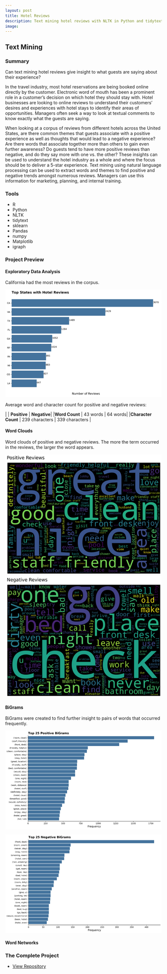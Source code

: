 ```yaml
---
layout: post
title: Hotel Reviews
description: Text mining hotel reviews with NLTK in Python and tidytext in R.
image:
---
```



## Text Mining

### Summary
Can text mining hotel reviews give insight to what guests are saying about their experience?

In the travel industry, most hotel reservations are being booked online directly by the customer. Electronic word of mouth has been a prominent role in a customer’s decision on which hotel they should stay with. Hotel businesses are looking to online reviews to understand their customers’ desires and experiences with hotel stays to identify their areas of opportunities. Managers often seek a way to look at textual comments to know exactly what the guests are saying.

When looking at a corpus of reviews from different hotels across the United States, are there common themes that guests associate with a positive experience as well as thoughts that would lead to a negative experience? Are there words that associate together more than others to gain even further awareness? Do guests tend to have more positive reviews than negative, and do they say more with one vs. the other? These insights can be used to understand the hotel industry as a whole and where the focus should be to deliver a 5-star experience. Text mining using natural language processing can be used to extract words and themes to find positive and negative trends amongst numerous reviews. Managers can use this information for marketing, planning, and internal training.


### Tools
* R
* Python
* NLTK
* tidytext
* sklearn
* Pandas
* numpy
* Matplotlib
* igraph



### Project Preview

#### Exploratory Data Analysis
California had the most reviews in the corpus.

![Top States](/assets/images/reviews_top_states.jpg)

Average word and character count for positive and negative reviews:

|      | **Positive** | **Negative**|
|**Word Count** | 43 words | 64 words|
|**Character Count** | 239 characters | 339 characters |

#### Word Clouds
Word clouds of positive and negative reviews. The more the term occurred in the reviews, the larger the word appears.

![Positive Word Cloud](/assets/images/pos_word_cloud.jpg)
![Positive Word Cloud](/assets/images/neg_word_cloud.jpg)

#### BiGrams
BiGrams were created to find further insight to pairs of words that occurred frequently.

![Positive BiGrams](/assets/images/pos_bigrams.jpg)

![Negative BiGrams](/assets/images/neg_bigrams.jpg)

#### Word Networks

### The Complete Project
<section id="Repository">
	<div class="inner">
    <ul class="actions fit small">
      <li><a href="https://github.com/Torreylee1028/Hotel-Reviews" target="_blank" class="button small">View Repository</a></li>
    </ul>
	</div>
</section>
